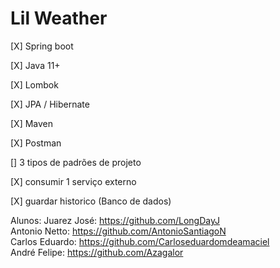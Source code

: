 # Lil Weather

[X] Spring boot

[X] Java 11+

[X] Lombok

[X] JPA / Hibernate

[X] Maven

[X] Postman

[] 3 tipos de padrões de projeto

[X] consumir 1 serviço externo

[X] guardar historico (Banco de dados)


Alunos:
Juarez José: https://github.com/LongDayJ <br>
Antonio Netto: https://github.com/AntonioSantiagoN <br>
Carlos Eduardo: https://github.com/Carloseduardomdeamaciel <br>
André Felipe: https://github.com/Azagalor

